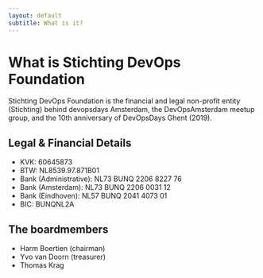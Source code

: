 ```yaml
---
layout: default
subtitle: What is it?
---
```


# What is Stichting DevOps Foundation

Stichting DevOps Foundation is the financial and legal non-profit entity (Stichting) behind devopsdays Amsterdam, the DevOpsAmsterdam meetup group, and the 10th anniversary of DevOpsDays Ghent (2019).

## Legal & Financial Details

- KVK: 60645873
- BTW: NL8539.97.871B01
- Bank (Administrative): NL73 BUNQ 2206 8227 76
- Bank (Amsterdam): NL73 BUNQ 2206 0031 12
- Bank (Eindhoven): NL57 BUNQ 2041 4073 01
- BIC: BUNQNL2A

## The boardmembers

- Harm Boertien (chairman)
- Yvo van Doorn (treasurer)
- Thomas Krag
